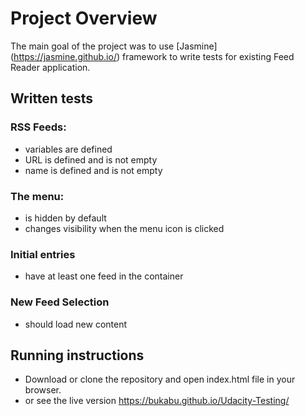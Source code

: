 # Project Overview

The main goal of the project was to use [Jasmine] (https://jasmine.github.io/) framework to write tests for existing Feed Reader application.


## Written tests

### RSS Feeds:

* variables are defined
* URL is defined and is not empty
* name is defined and is not empty

### The menu:

* is hidden by default
* changes visibility when the menu icon is clicked

### Initial entries

* have at least one feed in the container

### New Feed Selection

* should load new content

## Running instructions

* Download or clone the repository and open index.html file in your browser.
* or see the live version https://bukabu.github.io/Udacity-Testing/
